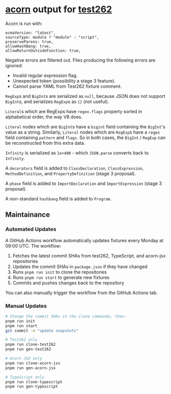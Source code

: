 # [acorn] output for [test262]

Acorn is run with:

```
ecmaVersion: "latest",
sourceType: module ? "module" : "script",
preserveParens: true,
allowHashBang: true,
allowReturnOutsideFunction: true,
```

Negative errors are filtered out.
Files producing the following errors are ignored:

* Invalid regular expression flag.
* Unexpected token (possibility a stage 3 feature).
* Cannot parse YAML from Test262 fixture comment.

`RegExp`s and `BigInt`s are serialized as `null`, because JSON does not support `BigInt`s, and
serializes `RegExp`s as `{}` (not useful).

`Literal`s which are RegExps have `regex.flags` property sorted in alphabetical order, the way V8 does.

`Literal` nodes which are `BigInt`s have a `bigint` field containing the `BigInt`'s value as a string.
Similarly, `Literal` nodes which are `RegExp`s have a `regex` field containing `pattern` and `flags`.
So in both cases, the `BigInt` / `RegExp` can be reconstructed from this extra data.

`Infinity` is serialized as `1e+400` - which `JSON.parse` converts back to `Infinity`.

A `decorators` field is added to `ClassDeclaration`, `ClassExpression`, `MethodDefinition`,
and `PropertyDefinition` (stage 3 proposal).

A `phase` field is added to `ImportDeclaration` and `ImportExpression` (stage 3 proposal).

A non-standard `hashbang` field is added to `Program`.

## Maintainance

### Automated Updates

A GitHub Actions workflow automatically updates fixtures every Monday at 09:00 UTC. The workflow:

1. Fetches the latest commit SHAs from test262, TypeScript, and acorn-jsx repositories
2. Updates the commit SHAs in `package.json` if they have changed
3. Runs `pnpm run init` to clone the repositories
4. Runs `pnpm run start` to generate new fixtures
5. Commits and pushes changes back to the repository

You can also manually trigger the workflow from the GitHub Actions tab.

### Manual Updates

```bash
# Change the commit SHAs in the clone commands, then:
pnpm run init
pnpm run start
git commit -m "update snapshots"

# Test262 only
pnpm run clone-test262
pnpm run gen-test262

# Acorn JSX only
pnpm run clone-acorn-jsx
pnpm run gen-acorn-jsx

# TypeScript only
pnpm run clone-typescript
pnpm run gen-typescript
```

[acorn]: https://github.com/acornjs/acorn
[test262]: https://github.com/tc39/test262
